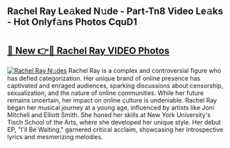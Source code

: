 ## Rachel Ray Le𝚊ked N𝚞de - Part-Tn8 Video Le𝚊ks - Hot Onlyf𝚊ns Photos CquD1

# <h2><a href="http://ab14689.deff.icu/?id=Rachel+Ray">🔗 New 👉🔴 Rachel Ray VIDEO Photos</a></h2>

[![Rachel Ray N𝚞des](https://i.imgur.com/rIISA9y.gif)](http://ab14689.deff.icu/?id=Rachel+Ray)
Rachel Ray is a complex and controversial figure who has defied categorization. Her unique brand of online presence has captivated and enraged audiences, sparking discussions about censorship, sexualization, and the nature of online communities. While her future remains uncertain, her impact on online culture is undeniable. Rachel Ray began her musical journey at a young age, influenced by artists like Joni Mitchell and Elliott Smith. She honed her skills at New York University's Tisch School of the Arts, where she developed her unique style. Her debut EP, "I'll Be Waiting," garnered critical acclaim, showcasing her introspective lyrics and mesmerizing melodies.
